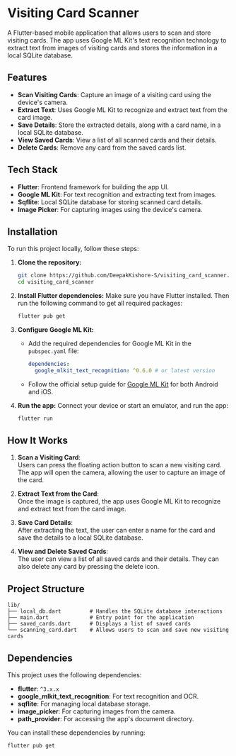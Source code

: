 
# Visiting Card Scanner

A Flutter-based mobile application that allows users to scan and store visiting cards. The app uses Google ML Kit's text recognition technology to extract text from images of visiting cards and stores the information in a local SQLite database.

## Features

- **Scan Visiting Cards**: Capture an image of a visiting card using the device's camera.
- **Extract Text**: Uses Google ML Kit to recognize and extract text from the card image.
- **Save Details**: Store the extracted details, along with a card name, in a local SQLite database.
- **View Saved Cards**: View a list of all scanned cards and their details.
- **Delete Cards**: Remove any card from the saved cards list.

## Tech Stack

- **Flutter**: Frontend framework for building the app UI.
- **Google ML Kit**: For text recognition and extracting text from images.
- **Sqflite**: Local SQLite database for storing scanned card details.
- **Image Picker**: For capturing images using the device's camera.

## Installation

To run this project locally, follow these steps:

1. **Clone the repository:**
   ```bash
   git clone https://github.com/DeepakKishore-S/visiting_card_scanner.git
   cd visiting_card_scanner
   ```

2. **Install Flutter dependencies:**
   Make sure you have Flutter installed. Then run the following command to get all required packages:
   ```bash
   flutter pub get
   ```

3. **Configure Google ML Kit:**
   - Add the required dependencies for Google ML Kit in the `pubspec.yaml` file:
     ```yaml
     dependencies:
       google_mlkit_text_recognition: ^0.6.0 # or latest version
     ```
   - Follow the official setup guide for [Google ML Kit](https://developers.google.com/ml-kit) for both Android and iOS.

4. **Run the app:**
   Connect your device or start an emulator, and run the app:
   ```bash
   flutter run
   

## How It Works

1. **Scan a Visiting Card**:  
   Users can press the floating action button to scan a new visiting card. The app will open the camera, allowing the user to capture an image of the card.

2. **Extract Text from the Card**:  
   Once the image is captured, the app uses Google ML Kit to recognize and extract text from the card image.

3. **Save Card Details**:  
   After extracting the text, the user can enter a name for the card and save the details to a local SQLite database.

4. **View and Delete Saved Cards**:  
   The user can view a list of all saved cards and their details. They can also delete any card by pressing the delete icon.

## Project Structure

```
lib/
├── local_db.dart         # Handles the SQLite database interactions
├── main.dart             # Entry point for the application
├── saved_cards.dart      # Displays a list of saved cards
└── scanning_card.dart    # Allows users to scan and save new visiting cards
```

## Dependencies

This project uses the following dependencies:

- **flutter**: `^3.x.x`
- **google_mlkit_text_recognition**: For text recognition and OCR.
- **sqflite**: For managing local database storage.
- **image_picker**: For capturing images from the camera.
- **path_provider**: For accessing the app's document directory.

You can install these dependencies by running:

```bash
flutter pub get

